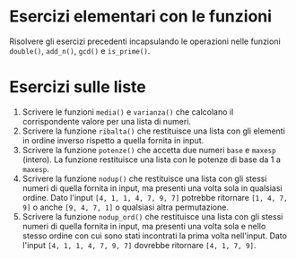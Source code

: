 # Esercizi elementari con le funzioni
Risolvere gli esercizi precedenti incapsulando le operazioni nelle funzioni `double()`, `add_n()`, `gcd()` e `is_prime()`.

# Esercizi sulle liste
1. Scrivere le funzioni `media()` e `varianza()` che calcolano il corrispondente valore per una lista di numeri.
1. Scrivere la funzione `ribalta()` che restituisce una lista con gli elementi in ordine inverso rispetto a quella fornita in input.
1. Scrivere la funzione `potenze()` che accetta due numeri `base` e `maxesp` (intero). La funzione restituisce una lista con le potenze di base da 1 a `maxesp`.
1. Scrivere la funzione `nodup()` che restituisce una lista con gli stessi numeri di quella fornita in input, ma presenti una volta sola in qualsiasi ordine. Dato l'input `[4, 1, 1, 4, 7, 9, 7]` potrebbe ritornare `[1, 4, 7, 9]` o anche `[9, 4, 7, 1]` o qualsiasi altra permutazione.
1. Scrivere la funzione `nodup_ord()` che restituisce una lista con gli stessi numeri di quella fornita in input, ma presenti una volta sola e nello stesso ordine con cui sono stati incontrati la prima volta nell'input. Dato l'input `[4, 1, 1, 4, 7, 9, 7]` dovrebbe ritornare `[4, 1, 7, 9]`.